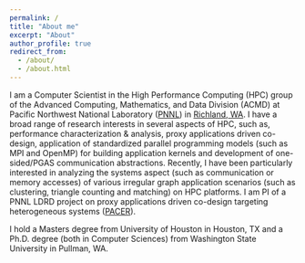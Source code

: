 ```yaml
---
permalink: /
title: "About me"
excerpt: "About"
author_profile: true
redirect_from: 
  - /about/
  - /about.html
---
```


I am a Computer Scientist in the High Performance Computing (HPC) group of the Advanced Computing, Mathematics, and Data Division (ACMD) at Pacific Northwest National Laboratory ([PNNL](https://www.pnnl.gov/)) in [Richland, WA](https://en.wikipedia.org/wiki/Richland,_Washington). I have a broad range of research interests in several aspects of HPC, such as, performance characterization \& analysis, proxy applications driven co-design, application of standardized parallel programming models (such as MPI and OpenMP) for building application kernels and development of one-sided/PGAS communication abstractions. Recently, I have been particularly interested in analyzing the systems aspect (such as communication or memory accesses) of various irregular graph application scenarios (such as clustering, triangle counting and matching) on HPC platforms. I am PI of a PNNL LDRD project on proxy applications driven co-design targeting heterogeneous systems ([PACER](https://www.pnnl.gov/projects/dmc/converged-applications-projects)).

I hold a Masters degree from University of Houston in Houston, TX and a Ph.D. degree (both in Computer Sciences) from Washington State University in Pullman, WA.
